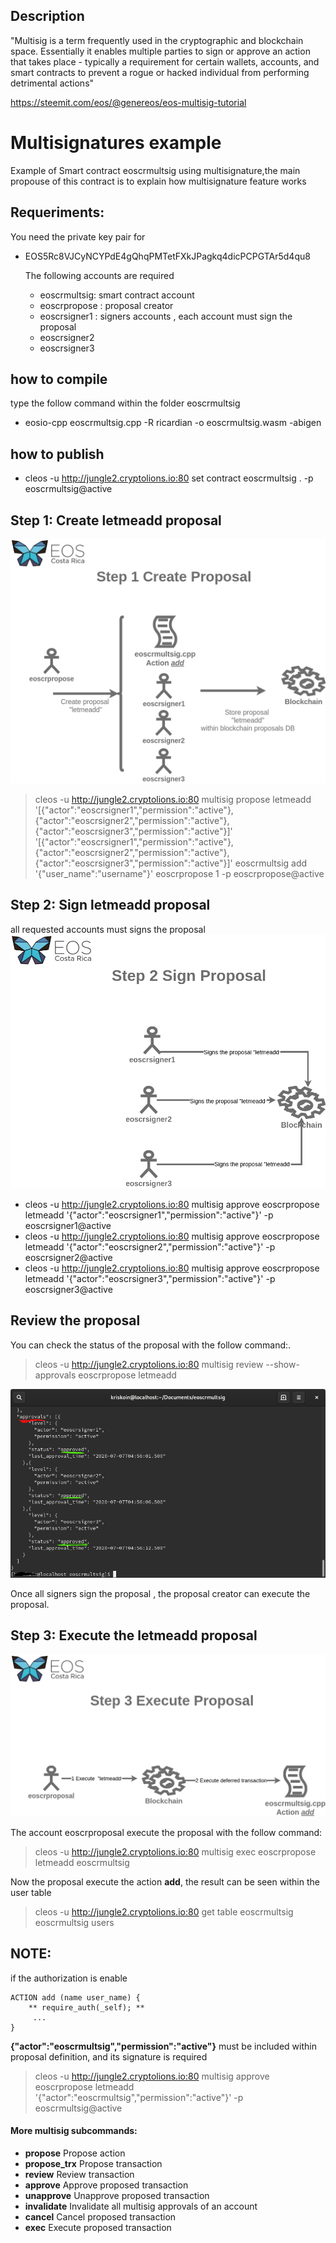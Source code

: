 ## Description
"Multisig is a term frequently used in the cryptographic and blockchain space. Essentially it enables multiple parties to sign or approve an action that takes place - typically a requirement for certain wallets, accounts, and smart contracts to prevent a rogue or hacked individual from performing detrimental actions"

[https://steemit.com/eos/@genereos/eos-multisig-tutorial ](https://steemit.com/eos/@genereos/eos-multisig-tutorial )

# Multisignatures example
Example of Smart contract eoscrmultsig using multisignature,the main propouse of this contract is to explain how multisignature feature works

## Requeriments:

  You need the private key pair for
  
- EOS5Rc8VJCyNCYPdE4gQhqPMTetFXkJPagkq4dicPCPGTAr5d4qu8

  The following accounts are required
   
  - eoscrmultsig: smart contract account
  - eoscrpropose : proposal creator 
  - eoscrsigner1 : signers accounts , each account must sign the proposal 
  - eoscrsigner2
  - eoscrsigner3

## how to compile
  type the follow command within the folder  eoscrmultsig
  - eosio-cpp eoscrmultsig.cpp -R ricardian -o eoscrmultsig.wasm -abigen

## how to publish
- cleos -u http://jungle2.cryptolions.io:80 set contract eoscrmultsig . -p eoscrmultsig@active


## Step 1: Create **letmeadd** proposal

![image info](./images/msig_step1.png)

> cleos -u http://jungle2.cryptolions.io:80 multisig propose letmeadd '[{"actor":"eoscrsigner1","permission":"active"},
>                                                                      {"actor":"eoscrsigner2","permission":"active"},
>                                                                      {"actor":"eoscrsigner3","permission":"active"}]' 
>                                                                       '[{"actor":"eoscrsigner1","permission":"active"},
>                                                                         {"actor":"eoscrsigner2","permission":"active"},
>                                                                         {"actor":"eoscrsigner3","permission":"active"}]' 
>                                                                          eoscrmultsig add '{"user_name":"username"}' eoscrpropose 1 -p eoscrpropose@active

## Step 2: Sign **letmeadd** proposal
all requested accounts must signs the proposal
![image info](./images/msig_step2.png)
- cleos -u http://jungle2.cryptolions.io:80 multisig approve eoscrpropose letmeadd '{"actor":"eoscrsigner1","permission":"active"}' -p eoscrsigner1@active
- cleos -u http://jungle2.cryptolions.io:80 multisig approve eoscrpropose letmeadd '{"actor":"eoscrsigner2","permission":"active"}' -p eoscrsigner2@active
- cleos -u http://jungle2.cryptolions.io:80 multisig approve eoscrpropose letmeadd '{"actor":"eoscrsigner3","permission":"active"}' -p eoscrsigner3@active

## Review the proposal
You can check the status of the proposal with the follow command:. 
> cleos -u http://jungle2.cryptolions.io:80 multisig review --show-approvals eoscrpropose letmeadd 

![image info](./images/check_signatures.png)

Once all signers sign the proposal , the proposal creator can execute the proposal. 

## Step 3: Execute the **letmeadd** proposal
![image info](./images/msig_step3.png)

The account eoscrproposal execute the proposal with the follow command:
> cleos -u http://jungle2.cryptolions.io:80 multisig exec eoscrpropose letmeadd eoscrmultsig

Now the proposal execute the action **add**, the result can be seen within the user table
> cleos -u http://jungle2.cryptolions.io:80 get table eoscrmultsig eoscrmultsig users
## NOTE:
if the authorization is enable
```
ACTION add (name user_name) {
    ** require_auth(_self); **
     ...
}
```
**{"actor":"eoscrmultsig","permission":"active"}** must be included within proposal definition, and its signature is required
> cleos -u http://jungle2.cryptolions.io:80 multisig approve eoscrpropose letmeadd '{"actor":"eoscrmultsig","permission":"active"}' -p eoscrmultsig@active
#### More multisig subcommands:
  - **propose**                     Propose action
  - **propose_trx**                 Propose transaction
  - **review**                      Review transaction
  - **approve**                     Approve proposed transaction
  - **unapprove**                   Unapprove proposed transaction
  - **invalidate**                  Invalidate all multisig approvals of an account
  - **cancel**                      Cancel proposed transaction
  - **exec**                        Execute proposed transaction

 
